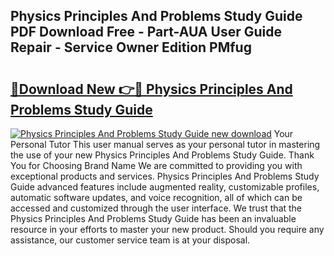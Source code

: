 ## Physics Principles And Problems Study Guide PDF Download Free - Part-AUA User Guide Repair - Service Owner Edition PMfug

# <h2><a href="http://bc54273.oget.top/?id=Physics+Principles+And+Problems+Study+Guide">🔗Download New 👉🔴 Physics Principles And Problems Study Guide</a></h2>

[![Physics Principles And Problems Study Guide new download](https://i.imgur.com/5g1atiW.png)](http://bc54273.oget.top/?id=Physics+Principles+And+Problems+Study+Guide)
Your Personal Tutor This user manual serves as your personal tutor in mastering the use of your new Physics Principles And Problems Study Guide. Thank You for Choosing Brand Name We are committed to providing you with exceptional products and services. Physics Principles And Problems Study Guide advanced features include augmented reality, customizable profiles, automatic software updates, and voice recognition, all of which can be accessed and customized through the user interface. We trust that the Physics Principles And Problems Study Guide has been an invaluable resource in your efforts to master your new product. Should you require any assistance, our customer service team is at your disposal.
